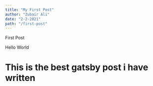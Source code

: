 ```yaml
---
title: "My First Post"
author: "Zubair Ali"
date: "2-2-2021"
path: "/first-post"
---
```


First Post

Hello World

<h1>This is the best gatsby post i have written</h1>
